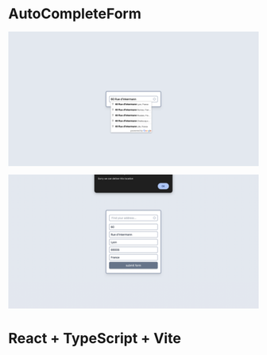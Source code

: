 # AutoCompleteForm

![App Screenshot](https://github.com/romainniamor/autoCompeteAddressForm/blob/main/screen/screen1.png)

![App Screenshot](https://github.com/romainniamor/autoCompeteAddressForm/blob/main/screen/screen2.png)

# React + TypeScript + Vite




